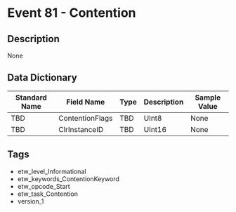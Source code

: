 # Event 81 - Contention

## Description
None

## Data Dictionary
|Standard Name|Field Name|Type|Description|Sample Value|
|---|---|---|---|---|
|TBD|ContentionFlags|TBD|UInt8|None|None|
|TBD|ClrInstanceID|TBD|UInt16|None|None|

## Tags
* etw_level_Informational
* etw_keywords_ContentionKeyword
* etw_opcode_Start
* etw_task_Contention
* version_1